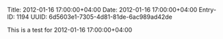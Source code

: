 Title: 2012-01-16 17:00:00+04:00
Date: 2012-01-16 17:00:00+04:00
Entry-ID: 1194
UUID: 6d5603e1-7305-4d81-81de-6ac989ad42de

This is a test for 2012-01-16 17:00:00+04:00
